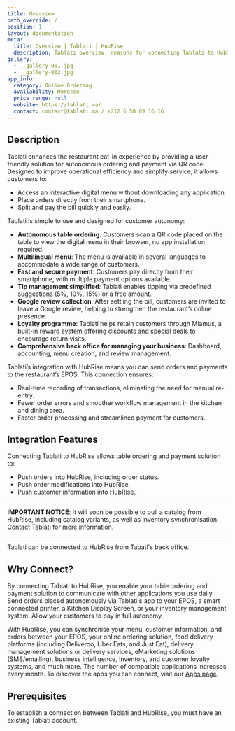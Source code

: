 ```yaml
---
title: Overview
path_override: /
position: 1
layout: documentation
meta:
  title: Overview | Tablati | HubRise
  description: Tablati overview, reasons for connecting Tablati to HubRise and summary of integrated features. Synchronise your data.
gallery:
  - __gallery-001.jpg
  - __gallery-002.jpg
app_info:
  category: Online Ordering
  availability: Morocco
  price_range: null
  website: https://tablati.ma/
  contact: contact@tablati.ma / +212 6 58 89 16 16
---
```


## Description

Tablati enhances the restaurant eat-in experience by providing a user-friendly solution for autonomous ordering and payment via QR code. Designed to improve operational efficiency and simplify service, it allows customers to:

- Access an interactive digital menu without downloading any application.
- Place orders directly from their smartphone.
- Split and pay the bill quickly and easily.

Tablati is simple to use and designed for customer autonomy:

- **Autonomous table ordering**: Customers scan a QR code placed on the table to view the digital menu in their browser, no app installation required.
- **Multilingual menu**: The menu is available in several languages to accommodate a wide range of customers.
- **Fast and secure payment**: Customers pay directly from their smartphone, with multiple payment options available.
- **Tip management simplified**:  Tablati enables tipping via predefined suggestions (5%, 10%, 15%) or a free amount.
- **Google review collection**: After settling the bill, customers are invited to leave a Google review, helping to strengthen the restaurant’s online presence.
- **Loyalty programme**: Tablati helps retain customers through Miamus, a built-in reward system offering discounts and special deals to encourage return visits.
- **Comprehensive back office for managing your business**: Dashboard, accounting, menu creation, and review management.

Tablati’s integration with HubRise means you can send orders and payments to the restaurant’s EPOS. This connection ensures:

- Real-time recording of transactions, eliminating the need for manual re-entry.
- Fewer order errors and smoother workflow management in the kitchen and dining area.
- Faster order processing and streamlined payment for customers.

## Integration Features

Connecting Tablati to HubRise allows table ordering and payment solution to:

- Push orders into HubRise, including order status.
- Push order modifications into HubRise.
- Push customer information into HubRise.

---

**IMPORTANT NOTICE**: It will soon be possible to pull a catalog from HubRise, including catalog variants, as well as inventory synchronisation. Contact Tablati for more information.

---

Tablati can be connected to HubRise from Tabati's back office.

## Why Connect?

By connecting Tablati to HubRise, you enable your table ordering and payment solution to communicate with other applications you use daily. Send orders placed autonomously via Tablati's app to your EPOS, a smart connected printer, a Kitchen Display Screen, or your inventory management system. Allow your customers to pay in full autonomy.

With HubRise, you can synchronise your menu, customer information, and orders between your EPOS, your online ordering solution, food delivery platforms (including Deliveroo, Uber Eats, and Just Eat), delivery management solutions or delivery services, eMarketing solutions (SMS/emailing), business intelligence, inventory, and customer loyalty systems, and much more. The number of compatible applications increases every month. To discover the apps you can connect, visit our [Apps page](/apps).

## Prerequisites

To establish a connection between Tablati and HubRise, you must have an existing Tablati account.
